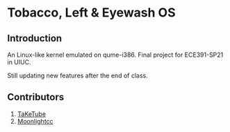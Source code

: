 # Tobacco, Left & Eyewash OS

## Introduction

An Linux-like kernel emulated on qume-i386. Final project for ECE391-SP21 in UIUC. 

Still updating new features after the end of class.



## Contributors

1. [TaKeTube](https://github.com/TaKeTube)
2. [Moonlightcc](https://github.com/Moonlightcc)

